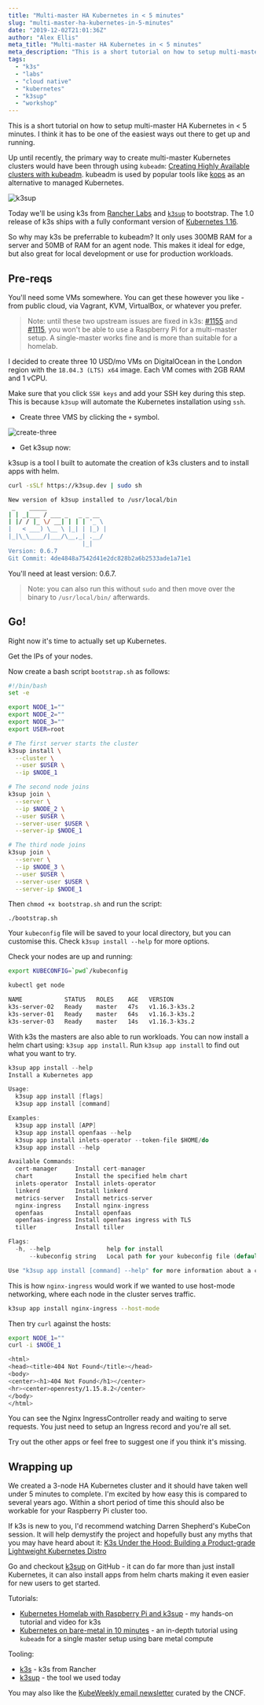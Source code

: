 ```yaml
---
title: "Multi-master HA Kubernetes in < 5 minutes"
slug: "multi-master-ha-kubernetes-in-5-minutes"
date: "2019-12-02T21:01:36Z"
author: "Alex Ellis"
meta_title: "Multi-master HA Kubernetes in < 5 minutes"
meta_description: "This is a short tutorial on how to setup multi-master HA Kubernetes in < 5 minutes with k3s. This must be the easiest way out there to get up and running."
tags:
  - "k3s"
  - "labs"
  - "cloud native"
  - "kubernetes"
  - "k3sup"
  - "workshop"
---
```


This is a short tutorial on how to setup multi-master HA Kubernetes in < 5 minutes. I think it has to be one of the easiest ways out there to get up and running.

Up until recently, the primary way to create multi-master Kubernetes clusters would have been through using `kubeadm`: [Creating Highly Available clusters with kubeadm](https://kubernetes.io/docs/setup/production-environment/tools/kubeadm/high-availability/). kubeadm is used by popular tools like [kops](https://github.com/kubernetes/kops) as an alternative to managed Kubernetes.

![k3sup](https://github.com/alexellis/k3sup/raw/master/docs/k3sup-cloud.png)

Today we'll be using k3s from [Rancher Labs](https://rancher.com) and [`k3sup`](https://k3sup.dev/) to bootstrap. The 1.0 release of k3s ships with a fully conformant version of [Kubernetes 1.16](https://kubernetes.io/blog/2019/09/18/kubernetes-1-16-release-announcement/).

So why may k3s be preferrable to kubeadm? It only uses 300MB RAM for a server and 50MB of RAM for an agent node. This makes it ideal for edge, but also great for local development or use for production workloads.

## Pre-reqs

You'll need some VMs somewhere. You can get these however you like - from public cloud, via Vagrant, KVM, VirtualBox, or whatever you prefer.

> Note: until these two upstream issues are fixed in k3s: [#1155](https://github.com/rancher/k3s/issues/1155) and [#1115](https://github.com/rancher/k3s/issues/1115), you won't be able to use a Raspberry Pi for a multi-master setup. A single-master works fine and is more than suitable for a homelab.

I decided to create three 10 USD/mo VMs on DigitalOcean in the London region with the `18.04.3 (LTS) x64` image. Each VM comes with 2GB RAM and 1 vCPU.

Make sure that you click `SSH keys` and add your SSH key during this step. This is because `k3sup` will automate the Kubernetes installation using `ssh`.

* Create three VMS by clicking the `+` symbol.

![create-three](/content/images/2019/12/create-three.png)

* Get k3sup now:

k3sup is a tool I built to automate the creation of k3s clusters and to install apps with helm.

```sh
curl -sSLf https://k3sup.dev | sudo sh

New version of k3sup installed to /usr/local/bin
 _    _____                 
| | _|___ / ___ _   _ _ __  
| |/ / |_ \/ __| | | | '_ \ 
|   < ___) \__ \ |_| | |_) |
|_|\_\____/|___/\__,_| .__/ 
                     |_|    
Version: 0.6.7
Git Commit: 4de4848a7542d41e2dc828b2a6b2533ade1a71e1
```

You'll need at least version: 0.6.7.

> Note: you can also run this without `sudo` and then move over the binary to `/usr/local/bin/` afterwards.

## Go!

Right now it's time to actually set up Kubernetes.

Get the IPs of your nodes.

Now create a bash script `bootstrap.sh` as follows:

```sh
#!/bin/bash
set -e

export NODE_1=""
export NODE_2=""
export NODE_3=""
export USER=root

# The first server starts the cluster
k3sup install \
  --cluster \
  --user $USER \
  --ip $NODE_1

# The second node joins
k3sup join \
  --server \
  --ip $NODE_2 \
  --user $USER \
  --server-user $USER \
  --server-ip $NODE_1

# The third node joins
k3sup join \
  --server \
  --ip $NODE_3 \
  --user $USER \
  --server-user $USER \
  --server-ip $NODE_1
```

Then `chmod +x bootstrap.sh` and run the script:

```
./bootstrap.sh
```

Your `kubeconfig` file will be saved to your local directory, but you can customise this. Check `k3sup install --help` for more options.

Check your nodes are up and running:

```sh
export KUBECONFIG=`pwd`/kubeconfig

kubectl get node

NAME            STATUS   ROLES    AGE   VERSION
k3s-server-02   Ready    master   47s   v1.16.3-k3s.2
k3s-server-01   Ready    master   64s   v1.16.3-k3s.2
k3s-server-03   Ready    master   14s   v1.16.3-k3s.2
```

With k3s the masters are also able to run workloads. You can now install a helm chart using: `k3sup app install`. Run `k3sup app install` to find out what you want to try.

```h
k3sup app install --help
Install a Kubernetes app

Usage:
  k3sup app install [flags]
  k3sup app install [command]

Examples:
  k3sup app install [APP]
  k3sup app install openfaas --help
  k3sup app install inlets-operator --token-file $HOME/do
  k3sup app install --help

Available Commands:
  cert-manager     Install cert-manager
  chart            Install the specified helm chart
  inlets-operator  Install inlets-operator
  linkerd          Install linkerd
  metrics-server   Install metrics-server
  nginx-ingress    Install nginx-ingress
  openfaas         Install openfaas
  openfaas-ingress Install openfaas ingress with TLS
  tiller           Install tiller

Flags:
  -h, --help                help for install
      --kubeconfig string   Local path for your kubeconfig file (default "kubeconfig")

Use "k3sup app install [command] --help" for more information about a command.
```

This is how `nginx-ingress` would work if we wanted to use host-mode networking, where each node in the cluster serves traffic.

```sh
k3sup app install nginx-ingress --host-mode
```

Then try `curl` against the hosts:

```sh
export NODE_1=""
curl -i $NODE_1

<html>
<head><title>404 Not Found</title></head>
<body>
<center><h1>404 Not Found</h1></center>
<hr><center>openresty/1.15.8.2</center>
</body>
</html>
```

You can see the Nginx IngressController ready and waiting to serve requests. You just need to setup an Ingress record and you're all set.

Try out the other apps or feel free to suggest one if you think it's missing.

## Wrapping up

We created a 3-node HA Kubernetes cluster and it should have taken well under 5 minutes to complete. I'm excited by how easy this is compared to several years ago. Within a short period of time this should also be workable for your Raspberry Pi cluster too.

If k3s is new to you, I'd recommend watching Darren Shepherd's KubeCon session. It will help demystify the project and hopefully bust any myths that you may have heard about it: [K3s Under the Hood: Building a Product-grade Lightweight Kubernetes Distro](https://www.youtube.com/watch?v=-HchRyqNtkU)

Go and checkout [k3sup](https://k3sup.dev/) on GitHub - it can do far more than just install Kubernetes, it can also install apps from helm charts making it even easier for new users to get started.

Tutorials:

* [Kubernetes Homelab with Raspberry Pi and k3sup](https://blog.alexellis.io/raspberry-pi-homelab-with-k3sup/) - my hands-on tutorial and video for k3s
* [Kubernetes on bare-metal in 10 minutes](https://blog.alexellis.io/kubernetes-in-10-minutes/) - an in-depth tutorial using `kubeadm` for a single master setup using bare metal compute

Tooling:

* [k3s](https://k3s.io/) - k3s from Rancher
* [k3sup](https://k3sup.dev/) - the tool we used today

You may also like the [KubeWeekly email newsletter](https://kubeweekly.io) curated by the CNCF.